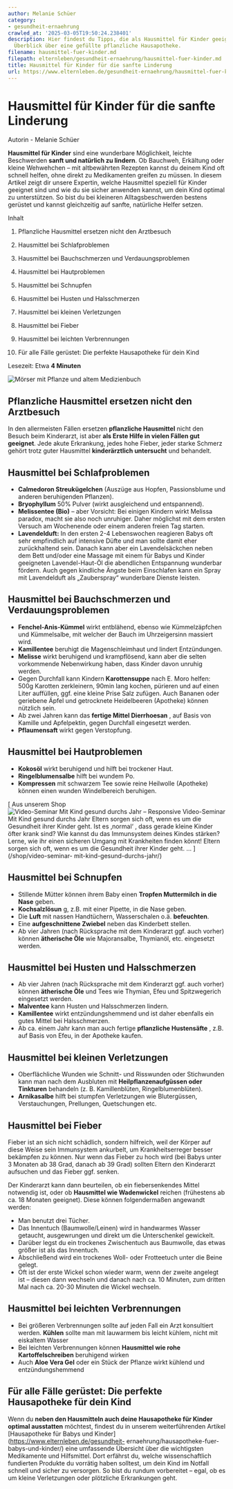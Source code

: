 ```yaml
---
author: Melanie Schüer
category:
- gesundheit-ernaehrung
crawled_at: '2025-03-05T19:50:24.238401'
description: Hier findest du Tipps, die als Hausmittel für Kinder geeignet sind. Guter
  Überblick über eine gefüllte pflanzliche Hausapotheke.
filename: hausmittel-fuer-kinder.md
filepath: elternleben/gesundheit-ernaehrung/hausmittel-fuer-kinder.md
title: Hausmittel für Kinder für die sanfte Linderung
url: https://www.elternleben.de/gesundheit-ernaehrung/hausmittel-fuer-kinder/
---
```


#  Hausmittel für Kinder für die sanfte Linderung

Autorin - Melanie Schüer

**Hausmittel für Kinder** sind eine wunderbare Möglichkeit, leichte
Beschwerden **sanft und natürlich zu lindern**. Ob Bauchweh, Erkältung oder
kleine Wehwehchen – mit altbewährten Rezepten kannst du deinem Kind oft
schnell helfen, ohne direkt zu Medikamenten greifen zu müssen. In diesem
Artikel zeigt dir unsere Expertin, welche Hausmittel speziell für Kinder
geeignet sind und wie du sie sicher anwenden kannst, um dein Kind optimal zu
unterstützen. So bist du bei kleineren Alltagsbeschwerden bestens gerüstet und
kannst gleichzeitig auf sanfte, natürliche Helfer setzen.

Inhalt

1. Pflanzliche Hausmittel ersetzen nicht den Arztbesuch

2. Hausmittel bei Schlafproblemen

3. Hausmittel bei Bauchschmerzen und Verdauungsproblemen

4. Hausmittel bei Hautproblemen

5. Hausmittel bei Schnupfen

6. Hausmittel bei Husten und Halsschmerzen

7. Hausmittel bei kleinen Verletzungen

8. Hausmittel bei Fieber

9. Hausmittel bei leichten Verbrennungen

10. Für alle Fälle gerüstet: Die perfekte Hausapotheke für dein Kind

Lesezeit: Etwa **4 Minuten**

![Mörser mit Pflanze und altem
Medizienbuch](/fileadmin/_processed_/8/0/csm_Tipps_Hausmittel_fu__r_Kinder_Die_pflanzliche_Hausapotheke_pharmacy-2055130__1920_60e267e144.jpg)

##  Pflanzliche Hausmittel ersetzen nicht den Arztbesuch

In den allermeisten Fällen ersetzen **pflanzliche Hausmittel** nicht den
Besuch beim Kinderarzt, ist aber **als Erste Hilfe in vielen Fällen gut
geeignet**. Jede akute Erkrankung, jedes hohe Fieber, jeder starke Schmerz
gehört trotz guter Hausmittel **kinderärztlich untersucht** und behandelt.

##  Hausmittel bei Schlafproblemen

  * **Calmedoron Streukügelchen** (Auszüge aus Hopfen, Passionsblume und anderen beruhigenden Pflanzen).
  * **Bryophyllum** 50% Pulver (wirkt ausgleichend und entspannend).
  * **Melissentee (Bio)** – aber Vorsicht: Bei einigen Kindern wirkt Melissa paradox, macht sie also noch unruhiger. Daher möglichst mit dem ersten Versuch am Wochenende oder einem anderen freien Tag starten.
  * **Lavendelduft:** In den ersten 2-4 Lebenswochen reagieren Babys oft sehr empfindlich auf intensive Düfte und man sollte damit eher zurückhaltend sein. Danach kann aber ein Lavendelsäckchen neben dem Bett und/oder eine Massage mit einem für Babys und Kinder geeigneten Lavendel-Haut-Öl die abendlichen Entspannung wunderbar fördern. Auch gegen kindliche Ängste beim Einschlafen kann ein Spray mit Lavendelduft als „Zauberspray“ wunderbare Dienste leisten.

##  Hausmittel bei Bauchschmerzen und Verdauungsproblemen

  * **Fenchel-Anis-Kümmel** wirkt entblähend, ebenso wie Kümmelzäpfchen und Kümmelsalbe, mit welcher der Bauch im Uhrzeigersinn massiert wird.
  * **Kamillentee** beruhigt die Magenschleimhaut und lindert Entzündungen.
  * **Melisse** wirkt beruhigend und krampflösend, kann aber die selten vorkommende Nebenwirkung haben, dass Kinder davon unruhig werden.
  * Gegen Durchfall kann Kindern **Karottensuppe** nach E. Moro helfen: 500g Karotten zerkleinern, 90min lang kochen, pürieren und auf einen Liter auffüllen, ggf. eine kleine Prise Salz zufügen. Auch Bananen oder geriebene Äpfel und getrocknete Heidelbeeren (Apotheke) können nützlich sein.
  * Ab zwei Jahren kann das **fertige Mittel Dierrhoesan** , auf Basis von Kamille und Apfelpektin, gegen Durchfall eingesetzt werden.
  * **Pflaumensaft** wirkt gegen Verstopfung.

##  Hausmittel bei Hautproblemen

  * **Kokosöl** wirkt beruhigend und hilft bei trockener Haut.
  * **Ringelblumensalbe** hilft bei wundem Po.
  * **Kompressen** mit schwarzem Tee sowie reine Heilwolle (Apotheke) können einen wunden Windelbereich beruhigen.

[ Aus unserem Shop ![Video-Seminar Mit Kind gesund durchs Jahr –
Responsive](/fileadmin/_processed_/6/5/csm_VideoSeminar_Gesundheit_teaser_01_4294cf1eb9.png)
Video-Seminar Mit Kind gesund durchs Jahr Eltern sorgen sich oft, wenn es um
die Gesundheit ihrer Kinder geht. Ist es ‚normal‘ , dass gerade kleine Kinder
öfter krank sind? Wie kannst du das Immunsystem deines Kindes stärken? Lerne,
wie ihr einen sicheren Umgang mit Krankheiten finden könnt! Eltern sorgen sich
oft, wenn es um die Gesundheit ihrer Kinder geht. …  ](/shop/video-seminar-
mit-kind-gesund-durchs-jahr/)

##  Hausmittel bei Schnupfen

  * Stillende Mütter können ihrem Baby einen **Tropfen Muttermilch in die Nase** geben.
  * **Kochsalzlösun** g, z.B. mit einer Pipette, in die Nase geben.
  * Die **Luft** mit nassen Handtüchern, Wasserschalen o.ä. **befeuchten**.
  * Eine **aufgeschnittene Zwiebel** neben das Kinderbett stellen.
  * Ab vier Jahren (nach Rücksprache mit dem Kinderarzt ggf. auch vorher) können **ätherische Öle** wie Majoransalbe, Thymianöl, etc. eingesetzt werden.

##  Hausmittel bei Husten und Halsschmerzen

  * Ab vier Jahren (nach Rücksprache mit dem Kinderarzt ggf. auch vorher) können **ätherische Öle** und Tees wie Thymian, Efeu und Spitzwegerich eingesetzt werden.
  * **Malventee** kann Husten und Halsschmerzen lindern.
  * **Kamillentee** wirkt entzündungshemmend und ist daher ebenfalls ein gutes Mittel bei Halsschmerzen.
  * Ab ca. einem Jahr kann man auch fertige **pflanzliche Hustensäfte** , z.B. auf Basis von Efeu, in der Apotheke kaufen.

##  Hausmittel bei kleinen Verletzungen

  * Oberflächliche Wunden wie Schnitt- und Risswunden oder Stichwunden kann man nach dem Ausbluten mit **Heilpflanzenaufgüssen oder Tinkturen** behandeln (z. B. Kamillenblüten, Ringelblumenblüten).
  * **Arnikasalbe** hilft bei stumpfen Verletzungen wie Blutergüssen, Verstauchungen, Prellungen, Quetschungen etc.

##  Hausmittel bei Fieber

Fieber ist an sich nicht schädlich, sondern hilfreich, weil der Körper auf
diese Weise sein Immunsystem ankurbelt, um Krankheitserreger besser bekämpfen
zu können. Nur wenn das Fieber zu hoch wird (bei Babys unter 3 Monaten ab 38
Grad, danach ab 39 Grad) sollten Eltern den Kinderarzt aufsuchen und das
Fieber ggf. senken.

Der Kinderarzt kann dann beurteilen, ob ein fiebersenkendes Mittel notwendig
ist, oder ob **Hausmittel wie Wadenwickel** reichen (frühestens ab ca. 18
Monaten geeignet). Diese können folgendermaßen angewandt werden:

  * Man benutzt drei Tücher.
  * Das Innentuch (Baumwolle/Leinen) wird in handwarmes Wasser getaucht, ausgewrungen und direkt um die Unterschenkel gewickelt.
  * Darüber legst du ein trockenes Zwischentuch aus Baumwolle, das etwas größer ist als das Innentuch.
  * Abschließend wird ein trockenes Woll- oder Frotteetuch unter die Beine gelegt.
  * Oft ist der erste Wickel schon wieder warm, wenn der zweite angelegt ist – diesen dann wechseln und danach nach ca. 10 Minuten, zum dritten Mal nach ca. 20-30 Minuten die Wickel wechseln.

##  Hausmittel bei leichten Verbrennungen

  * Bei größeren Verbrennungen sollte auf jeden Fall ein Arzt konsultiert werden. **Kühlen** sollte man mit lauwarmem bis leicht kühlem, nicht mit eiskaltem Wasser
  * Bei leichten Verbrennungen können **Hausmittel wie rohe Kartoffelschreiben** beruhigend wirken
  * Auch **Aloe Vera Gel** oder ein Stück der Pflanze wirkt kühlend und entzündungshemmend

##  Für alle Fälle gerüstet: Die perfekte Hausapotheke für dein Kind

Wenn du **neben den Hausmitteln auch deine Hausapotheke für Kinder optimal
ausstatten** möchtest, findest du in unserem weiterführenden Artikel
[Hausapotheke für Babys und Kinder](https://www.elternleben.de/gesundheit-
ernaehrung/hausapotheke-fuer-babys-und-kinder/) eine umfassende Übersicht über
die wichtigsten Medikamente und Hilfsmittel. Dort erfährst du, welche
wissenschaftlich fundierten Produkte du vorrätig haben solltest, um dein Kind
im Notfall schnell und sicher zu versorgen. So bist du rundum vorbereitet –
egal, ob es um kleine Verletzungen oder plötzliche Erkrankungen geht.

